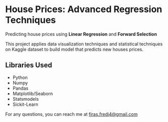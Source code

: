 # House Prices: Advanced Regression Techniques

Predicting house prices using __Linear Regression__ and __Forward Selection__

This project applies data visualization techniques and statistical techniques on Kaggle dataset to build model that predicts new houses prices.

## Libraries Used
- Python
- Numpy
- Pandas
- Matplotlib/Seaborn
- Statsmodels
- Sickit-Learn

For any questions, you can reach me at <firas.fredj4@gmail.com>
